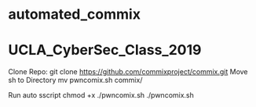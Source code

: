 # automated_commix
# UCLA_CyberSec_Class_2019

Clone Repo: 
        git clone https://github.com/commixproject/commix.git
Move sh to Directory 
        mv pwncomix.sh commix/
        
Run auto sscript 
        chmod +x ./pwncomix.sh
        ./pwncomix.sh
